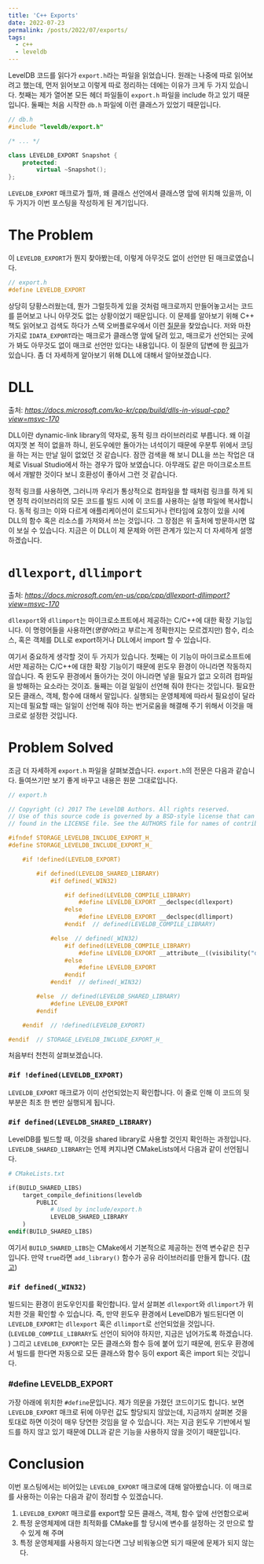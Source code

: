 ```yaml
---
title: 'C++ Exports'
date: 2022-07-23
permalink: /posts/2022/07/exports/
tags:
  - c++
  - leveldb
---
```


LevelDB 코드를 읽다가 ``export.h``라는 파일을 읽었습니다.
원래는 나중에 따로 읽어보려고 했는데, 먼저 읽어보고 이렇게 따로 정리하는 데에는 이유가 크게 두 가지 있습니다. 
첫째는 제가 열어본 모든 헤더 파일들이 ``export.h`` 파일을 include 하고 있기 때문입니다. 
둘째는 처음 시작한 ``db.h`` 파일에 이런 클래스가 있었기 때문입니다. 

```cpp
// db.h
#include "leveldb/export.h"

/* ... */

class LEVELDB_EXPORT Snapshot {
    protected:
        virtual ~Snapshot();
};
```

``LEVELDB_EXPORT`` 매크로가 뭘까, 왜 클래스 선언에서 클래스명 앞에 위치해 있을까, 이 두 가지가 이번 포스팅을 작성하게 된 계기입니다. 

# The Problem

이 ``LEVELDB_EXPORT``가 뭔지 찾아봤는데, 이렇게 아무것도 없이 선언만 된 매크로였습니다.

```cpp
// export.h
#define LEVELDB_EXPORT
```

상당히 당황스러웠는데, 뭔가 그럴듯하게 있을 것처럼 매크로까지 만들어놓고서는 코드를 뜯어보고 나니 아무것도 없는 상황이었기 때문입니다. 
이 문제를 알아보기 위해 C++ 책도 읽어보고 검색도 하다가 스택 오버플로우에서 이런 [질문](https://stackoverflow.com/questions/38632953/macro-before-class-name)을 찾았습니다. 
저와 마찬가지로 ``IDATA_EXPORT``라는 매크로가 클래스명 앞에 달려 있고, 매크로가 선언되는 곳에 가 봐도 아무것도 없이 매크로 선언만 있다는 내용입니다. 
이 질문의 답변에 한 [링크](https://docs.microsoft.com/en-us/cpp/cpp/dllexport-dllimport?redirectedfrom=MSDN&view=msvc-170)가 있습니다. 
좀 더 자세하게 알아보기 위해 DLL에 대해서 알아보겠습니다. 

# DLL

출처: *https://docs.microsoft.com/ko-kr/cpp/build/dlls-in-visual-cpp?view=msvc-170*

DLL이란 dynamic-link library의 약자로, 동적 링크 라이브러리로 부릅니다. 
왜 이걸 여지껏 본 적이 없을까 하니, 윈도우에만 돌아가는 녀석이기 때문에 우분투 위에서 코딩을 하는 저는 만날 일이 없었던 것 같습니다. 
잠깐 검색을 해 보니 DLL을 쓰는 작업은 대체로 Visual Studio에서 하는 경우가 많아 보였습니다. 
아무래도 같은 마이크로소프트에서 개발한 것이다 보니 호환성이 좋아서 그런 것 같습니다. 

정적 링크를 사용하면, 그러니까 우리가 통상적으로 컴파일을 할 때처럼 링크를 하게 되면 정적 라이브러리의 모든 코드를 빌드 시에 이 코드를 사용하는 실행 파일에 복사합니다. 
동적 링크는 이와 다르게 애플리케이션이 로드되거나 런타임에 요청이 있을 시에 DLL의 함수 혹은 리소스를 가져와서 쓰는 것입니다. 
그 장점은 위 출처에 방문하시면 많이 보실 수 있습니다. 
지금은 이 DLL이 제 문제와 어떤 관계가 있는지 더 자세하게 설명하겠습니다. 

# ``dllexport``, ``dllimport``

출처: *https://docs.microsoft.com/en-us/cpp/cpp/dllexport-dllimport?view=msvc-170*
 
``dllexport``와 ``dllimport``는 마이크로소프트에서 제공하는 C/C++에 대한 확장 기능입니다. 
이 명령어들을 사용하면(*명령어*라고 부르는게 정확한지는 모르겠지만) 함수, 리소스, 혹은 객체를 DLL로 export하거나 DLL에서 import 할 수 있습니다. 

여기서 중요하게 생각할 것이 두 가지가 있습니다. 
첫째는 이 기능이 마이크로소프트에서만 제공하는 C/C++에 대한 확장 기능이기 때문에 윈도우 환경이 아니라면 작동하지 않습니다. 
즉 윈도우 환경에서 돌아가는 것이 아니라면 넣을 필요가 없고 오히려 컴파일을 방해하는 요소라는 것이죠. 
둘째는 이걸 일일이 선언해 줘야 한다는 것입니다. 
필요한 모든 클래스, 객체, 함수에 대해서 말입니다. 
실행되는 운영체제에 따라서 필요성이 달라지는데 필요할 때는 일일이 선언해 줘야 하는 번거로움을 해결해 주기 위해서 이것을 매크로로 설정한 것입니다.

# Problem Solved

조금 더 자세하게 ``export.h`` 파일을 살펴보겠습니다. 
``export.h``의 전문은 다음과 같습니다. 
들여쓰기만 보기 좋게 바꾸고 내용은 원문 그대로입니다. 

```cpp
// export.h

// Copyright (c) 2017 The LevelDB Authors. All rights reserved.
// Use of this source code is governed by a BSD-style license that can be
// found in the LICENSE file. See the AUTHORS file for names of contributors.

#ifndef STORAGE_LEVELDB_INCLUDE_EXPORT_H_
#define STORAGE_LEVELDB_INCLUDE_EXPORT_H_

    #if !defined(LEVELDB_EXPORT)

        #if defined(LEVELDB_SHARED_LIBRARY)
            #if defined(_WIN32)

                #if defined(LEVELDB_COMPILE_LIBRARY)
                    #define LEVELDB_EXPORT __declspec(dllexport)
                #else
                    #define LEVELDB_EXPORT __declspec(dllimport)
                #endif  // defined(LEVELDB_COMPILE_LIBRARY)

            #else  // defined(_WIN32)
                #if defined(LEVELDB_COMPILE_LIBRARY)
                    #define LEVELDB_EXPORT __attribute__((visibility("default")))
                #else
                    #define LEVELDB_EXPORT
                #endif
            #endif  // defined(_WIN32)

        #else  // defined(LEVELDB_SHARED_LIBRARY)
            #define LEVELDB_EXPORT
        #endif

    #endif  // !defined(LEVELDB_EXPORT)

#endif  // STORAGE_LEVELDB_INCLUDE_EXPORT_H_
```

처음부터 천천히 살펴보겠습니다. 

### ``#if !defined(LEVELDB_EXPORT)``

``LEVELDB_EXPORT`` 매크로가 이미 선언되었는지 확인합니다. 
이 줄로 인해 이 코드의 뒷부분은 최초 한 번만 실행되게 됩니다. 

### ``#if defined(LEVELDB_SHARED_LIBRARY)``

LevelDB를 빌드할 때, 이것을 shared library로 사용할 것인지 확인하는 과정입니다. 
``LEVELDB_SHARED_LIBRARY``는 언제 켜지냐면 CMakeLists에서 다음과 같이 선언됩니다. 

```makefile
# CMakeLists.txt

if(BUILD_SHARED_LIBS)
    target_compile_definitions(leveldb
        PUBLIC
            # Used by include/export.h
            LEVELDB_SHARED_LIBRARY
    )
endif(BUILD_SHARED_LIBS)
```

여기서 ``BUILD_SHARED_LIBS``는 CMake에서 기본적으로 제공하는 전역 변수같은 친구입니다. 
만약 ``true``라면 ``add_library()`` 함수가 공유 라이브러리를 만들게 합니다. 
([참고](https://cmake.org/cmake/help/latest/variable/BUILD_SHARED_LIBS.html))

### ``#if defined(_WIN32)``

빌드되는 환경이 윈도우인지를 확인합니다. 
앞서 살펴본 ``dllexport``와 ``dllimport``가 위치한 것을 확인할 수 있습니다. 
즉, 만약 윈도우 환경에서 LevelDB가 빌드된다면 이 ``LEVELDB_EXPORT``는 ``dllexport`` 혹은 ``dllimport``로 선언되었을 것입니다. 
(``LEVELDB_COMPILE_LIBRARY``도 선언이 되어야 하지만, 지금은 넘어가도록 하겠습니다. )
그리고 ``LEVELDB_EXPORT``는 모든 클래스와 함수 등에 붙어 있기 때문에, 윈도우 환경에서 빌드를 한다면 자동으로 모든 클래스와 함수 등이 export 혹은 import 되는 것입니다. 

### #define LEVELDB_EXPORT

가장 아래에 위치한 ``#define``문입니다. 
제가 의문을 가졌던 코드이기도 합니다. 
보면 ``LEVELDB_EXPORT`` 매크로 뒤에 아무런 값도 할당되지 않았는데, 지금까지 살펴본 것을 토대로 하면 이것이 매우 당연한 것임을 알 수 있습니다. 
저는 지금 윈도우 기반에서 빌드를 하지 않고 있기 때문에 DLL과 같은 기능을 사용하지 않을 것이기 때문입니다. 

# Conclusion

이번 포스팅에서는 비어있는 ``LEVELDB_EXPORT`` 매크로에 대해 알아봤습니다. 
이 매크로를 사용하는 이유는 다음과 같이 정리할 수 있겠습니다. 

1. ``LEVELDB_EXPORT`` 매크로를 export할 모든 클래스, 객체, 함수 앞에 선언함으로써
2. 특정 운영체제에 대한 최적화를 CMake를 할 당시에 변수를 설정하는 것 만으로 할 수 있게 해 주며
3. 특정 운영체제를 사용하지 않는다면 그냥 비워놓으면 되기 때문에 문제가 되지 않는다.

